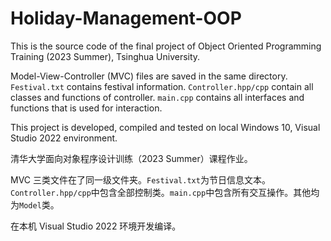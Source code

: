 # Holiday-Management-OOP

This is the source code of the final project of Object Oriented Programming Training (2023 Summer), Tsinghua University.

Model-View-Controller (MVC) files are saved in the same directory. `Festival.txt` contains festival information. `Controller.hpp/cpp` contain all classes and functions of controller. `main.cpp`  contains all interfaces and functions that is used for interaction.

This project is developed, compiled and tested on local Windows 10, Visual Studio 2022 environment.



清华大学面向对象程序设计训练（2023 Summer）课程作业。

MVC 三类文件在了同一级文件夹。`Festival.txt`为节日信息文本。`Controller.hpp/cpp`中包含全部控制类。`main.cpp`中包含所有交互操作。其他均为`Model`类。

在本机 Visual Studio 2022 环境开发编译。




